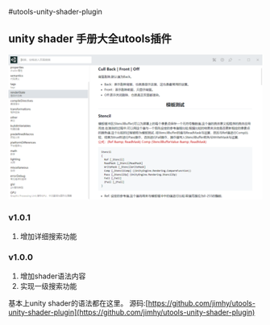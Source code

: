 #utools-unity-shader-plugin

## unity shader 手册大全utools插件


![](assets/20220320_235035_example1.png)

### v1.0.1
1. 增加详细搜索功能
### v1.0.0
1. 增加shader语法内容
2. 实现一级搜索功能

基本上unity shader的语法都在这里。
源码:[https://github.com/jimhy/utools-unity-shader-plugin](https://github.com/jimhy/utools-unity-shader-plugin)